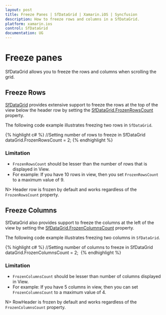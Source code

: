 ```yaml
---
layout: post
title: Freeze Panes | SfDataGrid | Xamarin.iOS | Syncfusion
description: How to freeze rows and columns in a SfDataGrid.
platform: xamarin.ios
control: SfDataGrid
documentation: UG
---
```


# Freeze panes

SfDataGrid allows you to freeze the rows and columns when scrolling the grid.

## Freeze Rows

[SfDataGrid](http://help.syncfusion.com/cr/cref_files/xamarin-ios/sfdatagrid/Syncfusion.SfDataGrid.iOS~Syncfusion.SfDataGrid.SfDataGrid.html) provides extensive support to freeze the rows at the top of the view below the header row by setting the [SfDataGrid.FrozenRowsCount](http://help.syncfusion.com/cr/cref_files/xamarin-ios/sfdatagrid/Syncfusion.SfDataGrid.iOS~Syncfusion.SfDataGrid.SfDataGrid~FrozenRowsCount.html) property. 

The following code example illustrates freezing two rows in `SfDataGrid`.

{% highlight c# %}
//Setting number of rows to freeze in SfDataGrid
dataGrid.FrozenRowsCount = 2; 
{% endhighlight %}

### Limitation

* `FrozenRowsCount` should be lesser than the number of rows that is displayed in View.
* For example: 
If you have 10 rows in view, then you set `FrozenRowsCount` to a maximum value of 9.

N> Header row is frozen by default and works regardless of the `FrozenRowsCount` property.


## Freeze Columns

SfDataGrid also provides support to freeze the columns at the left of the view by setting the [SfDataGrid.FrozenColumnsCount](http://help.syncfusion.com/cr/cref_files/xamarin-ios/sfdatagrid/Syncfusion.SfDataGrid.iOS~Syncfusion.SfDataGrid.SfDataGrid~FrozenColumnsCount.html) property. 

The following code example illustrates freezing two columns in `SfDataGrid`.

{% highlight c# %}
//Setting number of columns to freeze in SfDataGrid
dataGrid.FrozenColumnsCount = 2;  
{% endhighlight %}

### Limitation

* `FrozenColumnsCount` should be lesser than number of columns displayed in View.
* For example: 
If you have 5 columns in view, then you can set `FrozenColumnsCount` to a maximum value of 4.

N> RowHeader is frozen by default and works regardless of the `FrozenColumnsCount` property.
